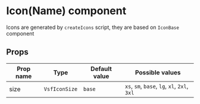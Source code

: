 # Icon(Name) component

Icons are generated by `createIcons` script, they are based on `IconBase` component


## Props

| Prop name             | Type                       | Default value | Possible values                        |
|-----------------------|----------------------------|---------------|----------------------------------------|
| size                  | `VsfIconSize`                          | `base`        | `xs`, `sm`, `base`, `lg`, `xl`, `2xl`, `3xl` |


